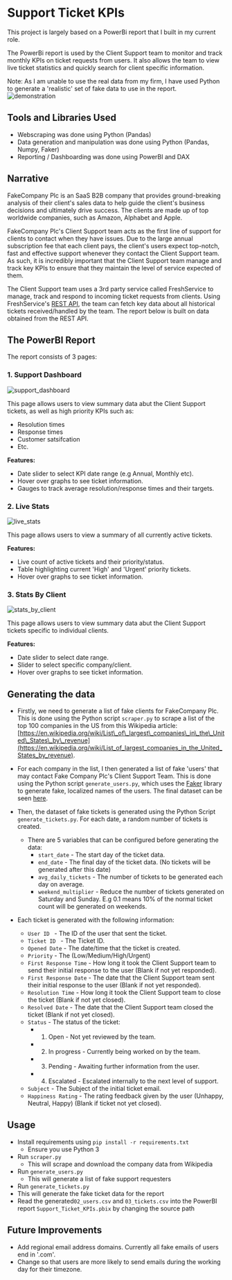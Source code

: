 # Support Ticket KPIs
This project is largely based on a PowerBi report that I built in my current role. 

The PowerBi report is used by the Client Support team to monitor and track monthly KPIs on ticket requests from users. It also allows the team to view live ticket statistics and quickly search for client specific information.

Note: As I am unable to use the real data from my firm, I have used Python to generate a 'realistic' set of fake data to use in the report.  
![demonstration](Demo/demo.gif)


## Tools and Libraries Used 
- Webscraping was done using Python (Pandas)
- Data generation and manipulation was done using Python (Pandas, Numpy, Faker)
- Reporting / Dashboarding was done using PowerBI and DAX

## Narrative
FakeCompany Plc is an SaaS B2B company that provides ground-breaking analysis of their client's sales data to help guide the client's business decisions and ultimately drive success. The clients are made up of top worldwide companies, such as Amazon, Alphabet and Apple. 

FakeCompany Plc's Client Support team acts as the first line of support for clients to contact when they have issues. Due to the large annual subscription fee that each client pays, the client's users expect top-notch, fast and effective support whenever they contact the Client Support team. As such, it is incredibly important that the Client Support team manage and track key KPIs to ensure that they maintain the level of service expected of them. 

The Client Support team uses a 3rd party service called FreshService to manage, track and respond to incoming ticket requests from clients. Using FreshService's [REST API](https://api.freshservice.com/), the team can fetch key data about all historical tickets received/handled by the team. The report below is built on data obtained from the REST API. 

## The PowerBI Report 
The report consists of 3 pages:

### 1. Support Dashboard

![support_dashboard](Demo/support_dashboard.PNG)


This page allows users to view summary data abut the Client Support tickets, as well as high priority KPIs such as:  
- Resolution times 
- Response times
- Customer satsifcation 
- Etc.

**Features:**
- Date slider to select KPI date range (e.g Annual, Monthly etc).
- Hover over graphs to see ticket information. 
- Gauges to track average resolution/response times and their targets.

### 2. Live Stats

![live_stats](Demo/live_stats.PNG)

This page allows users to view a summary of all currently active tickets.

**Features:**

- Live count of active tickets and their priority/status.
- Table highlighting current 'High' and 'Urgent' priority tickets.
- Hover over graphs to see ticket information. 

### 3. Stats By Client

![stats_by_client](Demo/stats_by_client.PNG)

This page allows users to view summary data abut the Client Support tickets specific to individual clients. 

**Features:**
- Date slider to select date range.
- Slider to select specific company/client. 
- Hover over graphs to see ticket information. 

## Generating the data

- Firstly, we need to generate a list of fake clients for FakeCompany Plc. This is done using the Python script ```scraper.py``` to scrape a list of the top 100 companies in the US from this Wikipedia article: [https://en.wikipedia.org/wiki/List\_of\_largest\_companies\_in\_the\_United\_States\_by\_revenue](https://en.wikipedia.org/wiki/List_of_largest_companies_in_the_United_States_by_revenue).

- For each company in the list, I then generated a list of fake 'users' that may contact Fake Company Plc's Client Support Team. This is done using the Python script ```generate_users.py```, which uses the [Faker](https://faker.readthedocs.io/en/master/) library to generate fake, localized names of the users. The final dataset can be seen [here](Data/03_tickets.csv).

- Then, the dataset of fake tickets is generated using the Python Script ```generate_tickets.py```. For each date, a random number of tickets is created. 
  - There are 5 variables that can be configured before generating the data:
    - ```start_date``` - The start day of the ticket data.
    - ```end_date``` - The final day of the ticket data. (No tickets will be generated after this date)
    - ```avg_daily_tickets``` - The number of tickets to be generated each day on average. 
    - ```weekend_multiplier``` - Reduce the number of tickets generated on Saturday and Sunday. E.g 0.1 means 10% of the normal ticket count will be generated on weekends. 

- Each ticket is generated with the following information: 
  - ```User ID ``` - The ID of the user that sent the ticket.
  - ```Ticket ID ``` - The Ticket ID.
  - ```Opened Date``` - The date/time that the ticket is created.
  - ```Priority``` - The (Low/Medium/High/Urgent)
  - ```First Response Time``` - How long it took the Client Support team to send their initial response to the user (Blank if not yet responded). 
  - ```First Response Date``` - The date that the Client Support team sent their initial response to the user (Blank if not yet responded). 
  - ```Resolution Time``` - How long it took the Client Support team to close the ticket (Blank if not yet closed). 
  - ```Resolved Date``` - The date that the Client Support team closed the ticket (Blank if not yet closed). 
  - ```Status``` - The status of the ticket:
      - 1. Open - Not yet reviewed by the team.
      - 2. In progress - Currently being worked on by the team.
      - 3. Pending - Awaiting further information from the user. 
      - 4. Escalated - Escalated internally to the next level of support. 
  - ```Subject``` - The Subject of the initial ticket email. 
  - ```Happiness Rating``` - The rating feedback given by the user (Unhappy, Neutral, Happy) (Blank if ticket not yet closed). 


## Usage

- Install requirements using ```pip install -r requirements.txt```
  - Ensure you use Python 3
- Run ```scraper.py```
  - This will scrape and download the company data from Wikipedia
- Run ```generate_users.py```
  - This will generate a list of fake support requesters 
 - Run ```generate_tickets.py```
  - This will generate the fake ticket data for the report
- Read the generated```02_users.csv``` and ```03_tickets.csv``` into the PowerBI report ```Support_Ticket_KPIs.pbix``` by changing the source path

## Future Improvements

- Add regional email address domains. Currently all fake emails of users end in '.com'.
- Change so that users are more likely to send emails during the working day for their timezone. 

